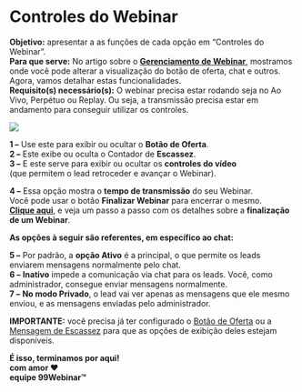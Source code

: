 # Controles do Webinar

**Objetivo:** apresentar a as funções de cada opção em “Controles do Webinar”.\
**Para que serve:** No artigo sobre o [**Gerenciamento de Webinar**,](https://suporte.love/gerenciamento-do-webinar/) mostramos onde você pode alterar a visualização do botão de oferta, chat e outros. Agora, vamos detalhar estas funcionalidades.\
**Requisito(s) necessário(s):** O webinar precisa estar rodando seja no Ao Vivo, Perpétuo ou Replay. Ou seja, a transmissão precisa estar em andamento para conseguir utilizar os controles.

[![](https://legado.leadlovers.site/wp-content/uploads/2020/09/99webinar\_-controles-do-webinar-360040766194\_mceclip1.png)](http://legado.leadlovers.site/wp-content/uploads/2020/09/99webinar\_-controles-do-webinar-360040766194\_mceclip1.png)

**1 –** Use este para exibir ou ocultar o **Botão de Oferta**.\
**2 –** Este exibe ou oculta o Contador de **Escassez**.\
**3 –** E este serve para exibir ou ocultar os **controles do vídeo**\
(que permitem o lead retroceder e avançar o Webinar).

**4 –** Essa opção mostra o **tempo de transmissão** do seu Webinar.\
Você pode usar o botão **Finalizar Webinar** para encerrar o mesmo.\
[**Clique aqui**](https://suporte.love/finalizando-o-webinar/), e veja um passo a passo com os detalhes sobre a **finalização de um Webinar**.

**As opções à seguir são referentes, em específico ao chat:**

**5 –** Por padrão, a **opção Ativo** é a principal, o que permite os leads enviarem mensagens normalmente pelo chat.\
**6 –** **Inativo** impede a comunicação via chat para os leads. Você, como administrador, consegue enviar mensagens normalmente.\
**7 –** **No modo Privado**, o lead vai ver apenas as mensagens que ele mesmo enviou, e as mensagens enviadas pelo administrador.

**IMPORTANTE:** você precisa já ter configurado o [Botão de Oferta](https://suporte.love/botao-de-oferta/) ou a [Mensagem de Escassez](https://suporte.love/mensagem-de-escassez/) para que as opções de exibição deles estejam disponíveis.

**É isso, terminamos por aqui!**\
**com amor ❤**\
**equipe 99Webinar™**
